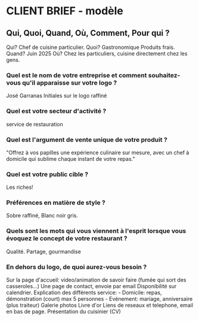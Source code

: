 # CLIENT BRIEF - modèle

## Qui, Quoi, Quand, Où, Comment, Pour qui ?

Qui?
Chef de cuisine particulier.
Quoi? Gastronomique Produits frais.
Quand? Juin 2025
Où? Chez les particuliers, cuisine directement chez les gens.


### Quel est le nom de votre entreprise et comment souhaitez-vous qu'il apparaisse sur votre logo ?
José Garranas Initiales sur le logo raffiné

### Quel est votre secteur d'activité ?

service de restauration

### Quel est l'argument de vente unique de votre produit ?

"Offrez à vos papilles une expérience culinaire sur mesure, avec un chef à domicile qui sublime chaque instant de votre repas."

### Quel est votre public cible ?

Les riches!


### Préférences en matière de style ?

Sobre raffiné, Blanc noir gris.

### Quels sont les mots qui vous viennent à l'esprit lorsque vous évoquez le concept de votre restaurant ?
Qualité. Partage, gourmandise

### En dehors du logo, de quoi aurez-vous besoin ?
Sur la page d'accueil: video/animation de savoir faire (fumée qui sort des casseroles...)
Une page de contact, envoie par email
Disponibilité sur calendrier.
Explication des différents service:
	- Domicile: repas, démonstration (court) max 5 personnes
	- Evénement: mariage, anniversaire (plus traiteur)
Galerie photos
Livre d'or
Liens de reseaux et telephone, email en bas de page.
Présentation du cuisinier (CV)
